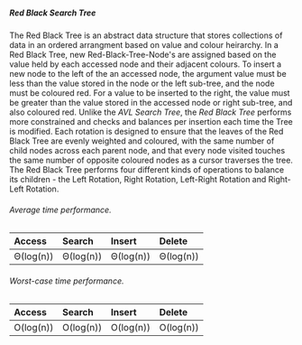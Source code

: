 ##### Red Black Search Tree

The Red Black Tree is an abstract data structure that stores collections of data in an ordered arrangment based on value and colour heirarchy. In a Red Black Tree, new Red-Black-Tree-Node's are assigned based on the value held by each accessed node and their adjacent colours. To insert a new node to the left of the an accessed node, the argument value must be less than the value stored in the node or the left sub-tree, and the node must be coloured red. For a value to be inserted to the right, the value must be greater than the value stored in the accessed node or right sub-tree, and also coloured red. Unlike the _AVL Search Tree_, the _Red Black Tree_ performs more constrained and checks and balances per insertion each time the Tree is modified. Each rotation is designed to ensure that the leaves of the Red Black Tree are evenly weighted and coloured, with the same number of child nodes across each parent node, and that every node visited touches the same number of opposite coloured nodes as a cursor traverses the tree. The Red Black Tree performs four different kinds of operations to balance its children - the Left Rotation, Right Rotation, Left-Right Rotation and Right-Left Rotation.

###### Average time performance.

| Access    | Search    | Insert    | Delete    |
| :---      | :---      | :---      | :---      |
| Θ(log(n)) | Θ(log(n)) | Θ(log(n)) | Θ(log(n)) |

###### Worst-case time performance.

| Access    | Search    | Insert    | Delete    |
| :---      | :---      | :---      | :---      |
| O(log(n)) | O(log(n)) | O(log(n)) | O(log(n)) |
